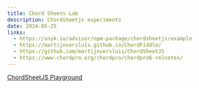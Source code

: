 ```yaml
---
title: Chord Sheets Lab
description: Chordsheetjs experiments
date: 2024-05-25
links:
  - https://snyk.io/advisor/npm-package/chordsheetjs/example
  - https://martijnversluis.github.io/ChordFiddle/
  - https://github.com/martijnversluis/ChordSheetJS
  - https://www.chordpro.org/chordpro/chordpro6-relnotes/
---
```


<script setup>
import { defineClientComponent } from 'vitepress'

const ChordSheets = defineClientComponent(() => {
  return import('./ChordSheets.vue')
})
</script>

<ChordSheets/>

[ChordSheetJS Playground](https://github.com/martijnversluis/ChordSheetJS)
